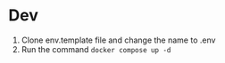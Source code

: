 # Dev

1. Clone env.template file and change the name to .env
2. Run the command `docker compose up -d`